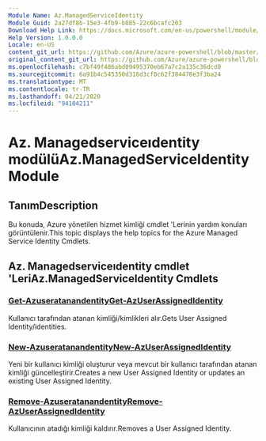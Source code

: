 ```yaml
---
Module Name: Az.ManagedServiceIdentity
Module Guid: 2a27df8b-15e3-4fb9-b885-22c6bcafc203
Download Help Link: https://docs.microsoft.com/en-us/powershell/module/az.managedserviceidentity
Help Version: 1.0.0.0
Locale: en-US
content_git_url: https://github.com/Azure/azure-powershell/blob/master/src/ManagedServiceIdentity/ManagedServiceIdentity/help/Az.ManagedServiceIdentity.md
original_content_git_url: https://github.com/Azure/azure-powershell/blob/master/src/ManagedServiceIdentity/ManagedServiceIdentity/help/Az.ManagedServiceIdentity.md
ms.openlocfilehash: c7bf49f486abd09495370eb67a7c2a135c36dcd0
ms.sourcegitcommit: 6a91b4c545350d316d3cf8c62f384478e3f3ba24
ms.translationtype: MT
ms.contentlocale: tr-TR
ms.lasthandoff: 04/21/2020
ms.locfileid: "94104211"
---
```

# <span data-ttu-id="af5b1-101">Az. Managedserviceıdentity modülü</span><span class="sxs-lookup"><span data-stu-id="af5b1-101">Az.ManagedServiceIdentity Module</span></span>
## <span data-ttu-id="af5b1-102">Tanım</span><span class="sxs-lookup"><span data-stu-id="af5b1-102">Description</span></span>
<span data-ttu-id="af5b1-103">Bu konuda, Azure yönetilen hizmet kimliği cmdlet 'Lerinin yardım konuları görüntülenir.</span><span class="sxs-lookup"><span data-stu-id="af5b1-103">This topic displays the help topics for the Azure Managed Service Identity Cmdlets.</span></span>

## <span data-ttu-id="af5b1-104">Az. Managedserviceıdentity cmdlet 'Leri</span><span class="sxs-lookup"><span data-stu-id="af5b1-104">Az.ManagedServiceIdentity Cmdlets</span></span>
### [<span data-ttu-id="af5b1-105">Get-Azuseratanandentity</span><span class="sxs-lookup"><span data-stu-id="af5b1-105">Get-AzUserAssignedIdentity</span></span>](Get-AzUserAssignedIdentity.md)
<span data-ttu-id="af5b1-106">Kullanıcı tarafından atanan kimliği/kimlikleri alır.</span><span class="sxs-lookup"><span data-stu-id="af5b1-106">Gets User Assigned Identity/identities.</span></span>

### [<span data-ttu-id="af5b1-107">New-Azuseratanandentity</span><span class="sxs-lookup"><span data-stu-id="af5b1-107">New-AzUserAssignedIdentity</span></span>](New-AzUserAssignedIdentity.md)
<span data-ttu-id="af5b1-108">Yeni bir kullanıcı kimliği oluşturur veya mevcut bir kullanıcı tarafından atanan kimliği güncelleştirir.</span><span class="sxs-lookup"><span data-stu-id="af5b1-108">Creates a new User Assigned Identity or updates an existing User Assigned Identity.</span></span>

### [<span data-ttu-id="af5b1-109">Remove-Azuseratanandentity</span><span class="sxs-lookup"><span data-stu-id="af5b1-109">Remove-AzUserAssignedIdentity</span></span>](Remove-AzUserAssignedIdentity.md)
<span data-ttu-id="af5b1-110">Kullanıcının atadığı kimliği kaldırır.</span><span class="sxs-lookup"><span data-stu-id="af5b1-110">Removes a User Assigned Identity.</span></span>

